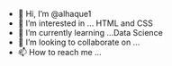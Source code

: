 - 👋 Hi, I’m @alhaque1
- 👀 I’m interested in ... HTML and CSS
- 🌱 I’m currently learning ...Data Science
- 💞️ I’m looking to collaborate on ...
- 📫 How to reach me ...

<!---
alhaque1/alhaque1 is a ✨ special ✨ repository because its `README.md` (this file) appears on your GitHub profile.
You can click the Preview link to take a look at your changes.
--->
